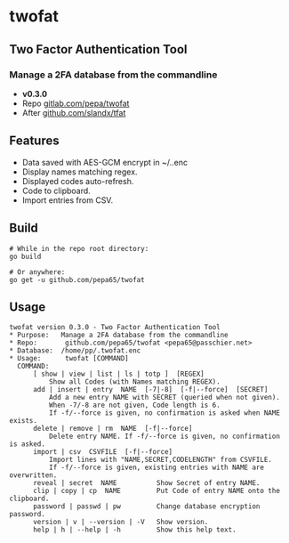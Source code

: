 # twofat
## Two Factor Authentication Tool
### Manage a 2FA database from the commandline
* **v0.3.0**
* Repo [gitlab.com/pepa/twofat](https://github.com/pepa65/twofat)
* After [github.com/slandx/tfat](https://github.com/slandx/tfat)

## Features
* Data saved with AES-GCM encrypt in ~/.<binaryname>.enc
* Display names matching regex.
* Displayed codes auto-refresh.
* Code to clipboard.
* Import entries from CSV.

## Build
```shell
# While in the repo root directory:
go build

# Or anywhere:
go get -u github.com/pepa65/twofat
```

## Usage
```
twofat version 0.3.0 - Two Factor Authentication Tool
* Purpose:   Manage a 2FA database from the commandline
* Repo:       github.com/pepa65/twofat <pepa65@passchier.net>
* Database:  /home/pp/.twofat.enc
* Usage:      twofat [COMMAND]
  COMMAND:
      [ show | view | list | ls | totp ]  [REGEX]
          Show all Codes (with Names matching REGEX).
      add | insert | entry  NAME  [-7|-8]  [-f|--force]  [SECRET]
          Add a new entry NAME with SECRET (queried when not given).
          When -7/-8 are not given, Code length is 6.
          If -f/--force is given, no confirmation is asked when NAME exists.
      delete | remove | rm  NAME  [-f|--force]
          Delete entry NAME. If -f/--force is given, no confirmation is asked.
      import | csv  CSVFILE  [-f|--force]
          Import lines with "NAME,SECRET,CODELENGTH" from CSVFILE.
          If -f/--force is given, existing entries with NAME are overwritten.
      reveal | secret  NAME          Show Secret of entry NAME.
      clip | copy | cp  NAME         Put Code of entry NAME onto the clipboard.
      password | passwd | pw         Change database encryption password.
      version | v | --version | -V   Show version.
      help | h | --help | -h         Show this help text.
```
